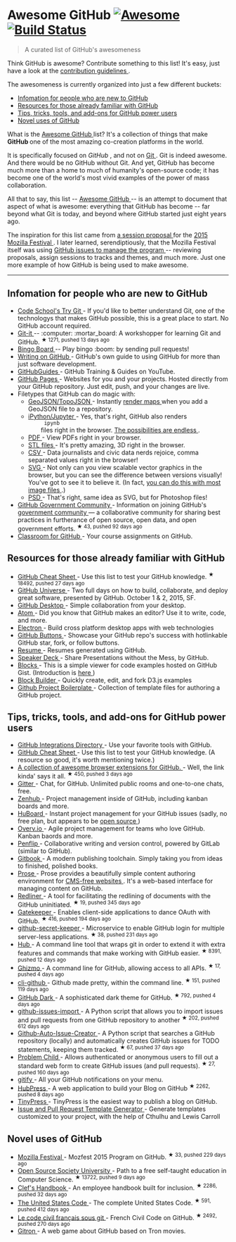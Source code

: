 <h1>
 Awesome GitHub
 <a href="https://github.com/sindresorhus/awesome">
  <img alt="Awesome" src="https://cdn.rawgit.com/sindresorhus/awesome/d7305f38d29fed78fa85652e3a63e154dd8e8829/media/badge.svg"/>
 </a>
 <a href="https://travis-ci.org/phillipadsmith/awesome-github">
  <img alt="Build Status" src="https://travis-ci.org/phillipadsmith/awesome-github.svg"/>
 </a>
</h1>
<blockquote>
 <p>
  A curated list of GitHub's awesomeness
 </p>
</blockquote>
<p>
 Think GitHub is awesome? Contribute something to this list! It's easy, just have a look at the
 <a href="CONTRIBUTING.md">
  contribution guidelines
 </a>
 .
</p>
<p>
 The awesomeness is currently organized into just a few different buckets:
</p>
<ul>
 <li>
  <a href="#infomation-for-people-who-are-new-to-github">
   Infomation for people who are new to GitHub
  </a>
 </li>
 <li>
  <a href="#resources-for-those-already-familiar-with-github">
   Resources for those already familiar with GitHub
  </a>
 </li>
 <li>
  <a href="#tips-tricks-tools-and-add-ons-for-github-power-users">
   Tips, tricks, tools, and add-ons for GitHub power users
  </a>
 </li>
 <li>
  <a href="#novel-uses-of-github">
   Novel uses of GitHub
  </a>
 </li>
</ul>
<p>
 What is the
 <a href="https://github.com/phillipadsmith/awesome-github">
  Awesome GitHub
 </a>
 list? It's a collection of things that make
 <strong>
  GitHub
 </strong>
 one of the most amazing co-creation platforms in the world.
</p>
<p>
 It is specifically focused on
 <em>
  GitHub
 </em>
 , and not on
 <a href="https://git-scm.com/">
  Git
 </a>
 . Git is indeed awesome. And there would be no GitHub without Git. And yet, GitHub has become much more than a home to much of humanity's open-source code; it has become one of the world's most vivid examples of the power of mass collaboration.
</p>
<p>
 All that to say, this list --
 <a href="https://github.com/phillipadsmith/awesome-github">
  Awesome GitHub
 </a>
 -- is an attempt to document that aspect of what is awesome: everything that GitHub has become -- far beyond what Git is today, and beyond where GitHub started just eight years ago.
</p>
<p>
 The inspiration for this list came from
 <a href="http://phillipadsmith.com/2015/09/github-gitdown.html">
  a session proposal
 </a>
 for the
 <a href="https://2015.mozillafestival.org/">
  2015 Mozilla Festival
 </a>
 . I later learned, serendiptiously, that the Mozilla Festival itself was using
 <a href="https://github.com/mozilla/mozfest-program">
  GitHub issues to manage the program
 </a>
 -- reviewing proposals, assign sessions to tracks and themes, and much more. Just one more example of how GitHub is being used to make awesome.
</p>
<hr/>
<h2>
 Infomation for people who are new to GitHub
</h2>
<ul>
 <li>
  <a href="https://try.github.io/levels/1/challenges/1">
   Code School's Try Git
  </a>
  - If you'd like to better understand Git, one of the technologys that makes GitHub possible, this is a great place to start. No GitHub account required.
 </li>
 <li>
  <a href="https://github.com/jlord/git-it">
   Git-it
  </a>
  -- :computer: :mortar_board: A workshopper for learning Git and GitHub.
  <sup>
   &#9733 1271, pushed 13 days ago
  </sup>
 </li>
 <li>
  <a href="">
   Bingo Board
  </a>
  -- Play bingo :boom: by sending pull requests!
 </li>
 <li>
  <a href="https://help.github.com/articles/writing-on-github/">
   Writing on GitHub
  </a>
  - GitHub's own guide to using GitHub for more than just software development.
 </li>
 <li>
  <a href="https://www.youtube.com/user/GitHubGuides">
   GitHubGuides
  </a>
  - GitHub Training & Guides on YouTube.
 </li>
 <li>
  <a href="https://pages.github.com/">
   GitHub Pages
  </a>
  - Websites for you and your projects.
Hosted directly from your GitHub repository. Just edit, push, and your changes are live.
 </li>
 <li>
  Filetypes that GitHub can do magic with:
  <ul>
   <li>
    <a href="https://github.com/blog/1528-there-s-a-map-for-that">
     GeoJSON/TopoJSON
    </a>
    - Instantly
    <a href="https://github.com/benbalter/dc-maps/blob/master/maps/embassies.geojson">
     render maps
    </a>
    when you add a GeoJSON file to a repository.
   </li>
   <li>
    <a href="https://github.com/blog/1995-github-jupyter-notebooks-3">
     iPython/Jupyter
    </a>
    - Yes, that's right, GitHub also renders
    <code>
     ipynb
    </code>
    files right in the browser.
    <a href="https://github.com/ipython/ipython/wiki/A-gallery-of-interesting-IPython-Notebooks">
     The possibilities are endless
    </a>
    .
   </li>
   <li>
    <a href="https://github.com/blog/1974-pdf-viewing">
     PDF
    </a>
    - View PDFs right in your browser.
   </li>
   <li>
    <a href="https://github.com/blog/1465-stl-file-viewing">
     STL files
    </a>
    - It's pretty amazing, 3D right in the browser.
   </li>
   <li>
    <a href="https://github.com/blog/1601-see-your-csvs">
     CSV
    </a>
    - Data journalists and civic data nerds rejoice, comma separated values right in the browser!
   </li>
   <li>
    <a href="https://github.com/blog/1902-svg-viewing-diffing">
     SVG
    </a>
    - Not only can you view scalable vector graphics in the browser, but you can see the difference between versions visually! You've got to see it to believe it.  (In fact,
    <a href="https://github.com/blog/817-behold-image-view-modes">
     you can do this with most image files
    </a>
    .)
   </li>
   <li>
    <a href="https://github.com/blog/1845-psd-viewing-diffing">
     PSD
    </a>
    - That's right, same idea as SVG, but for Photoshop files!
   </li>
  </ul>
 </li>
 <li>
  <a href="https://github.com/government/welcome">
   GitHub Government Community
  </a>
  - Information on joining GitHub's
  <a href="https://government.github.com/">
   government community
  </a>
  — a collaborative community for sharing best practices in furtherance of open source, open data, and open government efforts.
  <sup>
   &#9733 43, pushed 92 days ago
  </sup>
 </li>
 <li>
  <a href="https://classroom.github.com">
   Classroom for GitHub
  </a>
  - Your course assignments on GitHub.
 </li>
</ul>
<h2>
 Resources for those already familiar with GitHub
</h2>
<ul>
 <li>
  <a href="https://github.com/tiimgreen/github-cheat-sheet">
   GitHub Cheat Sheet
  </a>
  - Use this list to test your GitHub knowledge.
  <sup>
   &#9733 18492, pushed 27 days ago
  </sup>
 </li>
 <li>
  <a href="http://githubuniverse.com/">
   GitHub Universe
  </a>
  - Two full days on how to build, collaborate, and deploy
great software, presented by GitHub. October 1 & 2, 2015, SF.
 </li>
 <li>
  <a href="https://desktop.github.com/">
   GitHub Desktop
  </a>
  - Simple collaboration from your desktop.
 </li>
 <li>
  <a href="https://github.com/blog/2031-announcing-atom-1-0">
   Atom
  </a>
  - Did you know that GitHub makes an editor? Use it to write, code, and more.
 </li>
 <li>
  <a href="http://electron.atom.io/">
   Electron
  </a>
  - Build cross platform desktop apps with web technologies
 </li>
 <li>
  <a href="https://ghbtns.com/">
   GitHub Buttons
  </a>
  - Showcase your GitHub repo's success with hotlinkable GitHub star, fork, or follow buttons.
 </li>
 <li>
  <a href="http://resume.github.io/">
   Resume
  </a>
  - Resumes generated using GitHub.
 </li>
 <li>
  <a href="https://speakerdeck.com/">
   Speaker Deck
  </a>
  - Share Presentations without the Mess, by GitHub.
 </li>
 <li>
  <a href="http://bl.ocks.org/">
   Blocks
  </a>
  - This is a simple viewer for code examples hosted on GitHub Gist. (Introduction is
  <a href="http://bost.ocks.org/mike/block/">
   here
  </a>
  )
 </li>
 <li>
  <a href="http://blockbuilder.org/">
   Block Builder
  </a>
  - Quickly create, edit, and fork D3.js examples
 </li>
 <li>
  <a href="https://github.com/cez-aug/github-project-boilerplate">
   Github Project Boilerplate
  </a>
  - Collection of template files for authoring a GitHub project.
 </li>
</ul>
<h2>
 Tips, tricks, tools, and add-ons for GitHub power users
</h2>
<ul>
 <li>
  <a href="https://github.com/integrations">
   GitHub Integrations Directory
  </a>
  - Use your favorite tools with GitHub.
 </li>
 <li>
  <a href="https://github.com/tiimgreen/github-cheat-sheet">
   GitHub Cheat Sheet
  </a>
  - Use this list to test your GitHub knowledge. (A resource so good, it's worth mentioning twice.)
 </li>
 <li>
  <a href="https://github.com/stefanbuck/awesome-browser-extensions-for-github">
   A collection of awesome browser extensions for GitHub.
  </a>
  - Well, the link kinda' says it all.
  <sup>
   &#9733 450, pushed 3 days ago
  </sup>
 </li>
 <li>
  <a href="https://gitter.im/">
   Gitter
  </a>
  - Chat, for GitHub. Unlimited public rooms and one-to-one chats, free.
 </li>
 <li>
  <a href="https://www.zenhub.io/">
   Zenhub
  </a>
  - Project management inside of GitHub, including kanban boards and more.
 </li>
 <li>
  <a href="https://huboard.com/">
   HuBoard
  </a>
  - Instant project management for your GitHub issues (sadly, no free plan, but appears to be
  <a href="https://github.com/huboard/huboard-web">
   open source
  </a>
  )
 </li>
 <li>
  <a href="https://overv.io/">
   Overv.io
  </a>
  - Agile project management for teams who love GitHub. Kanban baords and more.
 </li>
 <li>
  <a href="https://www.penflip.com/">
   Penflip
  </a>
  - Collaborative writing and version control, powered by GitLab (similar to GitHub).
 </li>
 <li>
  <a href="https://www.gitbook.com/">
   Gitbook
  </a>
  - A modern publishing toolchain. Simply taking you from ideas to finished, polished books.
 </li>
 <li>
  <a href="http://prose.io/#about">
   Prose
  </a>
  - Prose provides a beautifully simple content authoring environment for
  <a href="https://developmentseed.org/blog/2012/07/27/build-cms-free-websites/">
   CMS-free websites
  </a>
  . It's a web-based interface for managing content on GitHub.
 </li>
 <li>
  <a href="https://github.com/benbalter/redliner">
   Redliner
  </a>
  - A tool for facilitating the redlining of documents with the GitHub uninitiated.
  <sup>
   &#9733 19, pushed 345 days ago
  </sup>
 </li>
 <li>
  <a href="https://github.com/prose/gatekeeper">
   Gatekeeper
  </a>
  - Enables client-side applications to dance OAuth with GitHub.
  <sup>
   &#9733 416, pushed 194 days ago
  </sup>
 </li>
 <li>
  <a href="https://github.com/HenrikJoreteg/github-secret-keeper">
   github-secret-keeper
  </a>
  - Microservice to enable GitHub login for multiple server-less applications.
  <sup>
   &#9733 38, pushed 231 days ago
  </sup>
 </li>
 <li>
  <a href="https://github.com/github/hub">
   Hub
  </a>
  - A command line tool that wraps git in order to extend it with extra features and commands that make working with GitHub easier.
  <sup>
   &#9733 8391, pushed 12 days ago
  </sup>
 </li>
 <li>
  <a href="https://github.com/jlevy/ghizmo">
   Ghizmo
  </a>
  - A command line for GitHub, allowing access to all APIs.
  <sup>
   &#9733 17, pushed 4 days ago
  </sup>
 </li>
 <li>
  <a href="https://github.com/harshasrinivas/cli-github">
   cli-github
  </a>
  - Github made pretty, within the command line.
  <sup>
   &#9733 151, pushed 119 days ago
  </sup>
 </li>
 <li>
  <a href="https://github.com/StylishThemes/Github-Dark">
   GitHub Dark
  </a>
  - A sophisticated dark theme for GitHub.
  <sup>
   &#9733 792, pushed 4 days ago
  </sup>
 </li>
 <li>
  <a href="https://github.com/IQAndreas/github-issues-import">
   github-issues-import
  </a>
  - A Python script that allows you to import issues and pull requests from one GitHub repository to another
  <sup>
   &#9733 202, pushed 612 days ago
  </sup>
 </li>
 <li>
  <a href="https://github.com/Ricky54326/Github-Auto-Issue-Creator">
   Github-Auto-Issue-Creator
  </a>
  - A Python script that searches a GitHub repository (locally) and automatically creates GitHub issues for TODO statements, keeping them tracked.
  <sup>
   &#9733 67, pushed 37 days ago
  </sup>
 </li>
 <li>
  <a href="https://github.com/benbalter/problem_child">
   Problem Child
  </a>
  - Allows authenticated or anonymous users to fill out a standard web form to create GitHub issues (and pull requests).
  <sup>
   &#9733 27, pushed 160 days ago
  </sup>
 </li>
 <li>
  <a href="http://gitify.io/">
   gitify
  </a>
  - All your GitHub notifications on your menu.
 </li>
 <li>
  <a href="https://github.com/HubPress/hubpress.io">
   HubPress
  </a>
  - A web application to build your Blog on GitHub
  <sup>
   &#9733 2262, pushed 8 days ago
  </sup>
 </li>
 <li>
  <a href="https://tinypress.co/">
   TinyPress
  </a>
  - TinyPress is the easiest way to publish a blog on GitHub.
 </li>
 <li>
  <a href="https://www.talater.com/open-source-templates/">
   Issue and Pull Request Template Generator
  </a>
  - Generate templates customized to your project, with the help of Cthulhu and Lewis Carroll
 </li>
</ul>
<h2>
 Novel uses of GitHub
</h2>
<ul>
 <li>
  <a href="https://github.com/mozilla/mozfest-program">
   Mozilla Festival
  </a>
  - Mozfest 2015 Program on GitHub.
  <sup>
   &#9733 33, pushed 229 days ago
  </sup>
 </li>
 <li>
  <a href="https://github.com/open-source-society/computer-science">
   Open Source Society University
  </a>
  - Path to a free self-taught education in Computer Science.
  <sup>
   &#9733 13722, pushed 9 days ago
  </sup>
 </li>
 <li>
  <a href="https://github.com/clef/handbook">
   Clef's Handbook
  </a>
  - An employee handbook built for inclusion.
  <sup>
   &#9733 2286, pushed 32 days ago
  </sup>
 </li>
 <li>
  <a href="https://github.com/divegeek/uscode">
   The United States Code
  </a>
  - The complete United States Code.
  <sup>
   &#9733 591, pushed 412 days ago
  </sup>
 </li>
 <li>
  <a href="https://github.com/steeve/france.code-civil">
   Le code civil français sous git
  </a>
  - French Civil Code on GitHub.
  <sup>
   &#9733 2492, pushed 270 days ago
  </sup>
 </li>
 <li>
  <a href="https://gitron.herokuapp.com">
   Gitron
  </a>
  - A web game about GitHub based on Tron movies.
 </li>
</ul>
